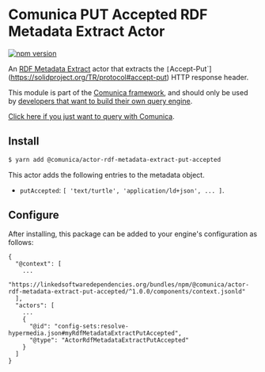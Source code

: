 # Comunica PUT Accepted RDF Metadata Extract Actor

[![npm version](https://badge.fury.io/js/%40comunica%2Factor-rdf-metadata-extract-put-accepted.svg)](https://www.npmjs.com/package/@comunica/actor-rdf-metadata-extract-put-accepted)

An [RDF Metadata Extract](https://github.com/comunica/comunica/tree/master/packages/bus-rdf-metadata-extract) actor that
extracts the `[`Accept-Put`](https://solidproject.org/TR/protocol#accept-put) HTTP response header.

This module is part of the [Comunica framework](https://github.com/comunica/comunica),
and should only be used by [developers that want to build their own query engine](https://comunica.dev/docs/modify/).

[Click here if you just want to query with Comunica](https://comunica.dev/docs/query/).

## Install

```bash
$ yarn add @comunica/actor-rdf-metadata-extract-put-accepted
```

This actor adds the following entries to the metadata object.

* `putAccepted`: `[ 'text/turtle', 'application/ld+json', ... ]`.

## Configure

After installing, this package can be added to your engine's configuration as follows:
```text
{
  "@context": [
    ...
    "https://linkedsoftwaredependencies.org/bundles/npm/@comunica/actor-rdf-metadata-extract-put-accepted/^1.0.0/components/context.jsonld"  
  ],
  "actors": [
    ...
    {
      "@id": "config-sets:resolve-hypermedia.json#myRdfMetadataExtractPutAccepted",
      "@type": "ActorRdfMetadataExtractPutAccepted"
    }
  ]
}
```
